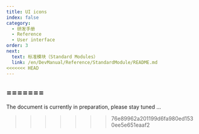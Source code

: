 ```yaml
---
title: UI icons
index: false
category:
  - 研发手册
  - Reference
  - User interface
order: 3
next:
  text: 标准模块（Standard Modules）
  link: /en/DevManual/Reference/StandardModule/README.md
<<<<<<< HEAD
---
```

=======
---

The document is currently in preparation, please stay tuned ...
>>>>>>> 76e89962a201199d6fa980ed1530ee5e651eaaf2
